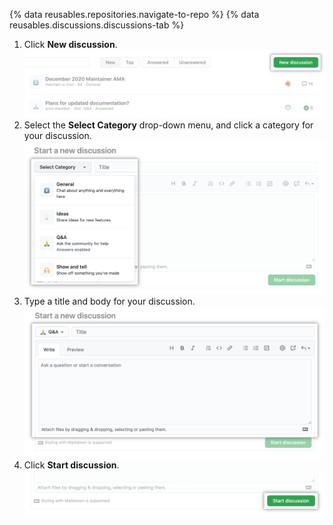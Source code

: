 {% data reusables.repositories.navigate-to-repo %}
{% data reusables.discussions.discussions-tab %}
1. Click **New discussion**.
  !["New discussion" button within the "Discussions" tab for a repository](/assets/images/help/discussions/new-discussion-button.png)
1. Select the **Select Category** drop-down menu, and click a category for your discussion.
  !["Select Category" drop-down menu and list of available categories in a repository](/assets/images/help/discussions/new-discussion-select-category-dropdown-menu.png)
1. Type a title and body for your discussion.
  ![Text fields for new discussion's title and body](/assets/images/help/discussions/new-discussion-title-and-body-fields.png)
1. Click **Start discussion**.
  !["Start discussion" button](/assets/images/help/discussions/new-discussion-start-discussion-button.png)
